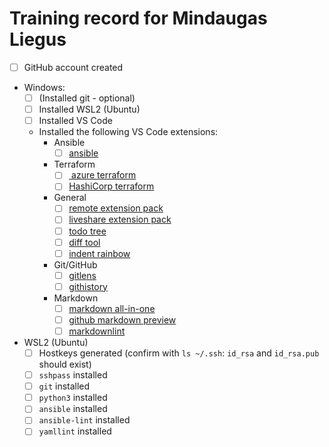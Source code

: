 # Training record for Mindaugas Liegus

- [ ] GitHub account created
- Windows:
  - [ ] (Installed git - optional)
  - [ ] Installed WSL2 (Ubuntu)
  - [ ] Installed VS Code
  - Installed the following VS Code extensions:
    - Ansible
      - [ ] [ansible](https://marketplace.visualstudio.com/items?itemName=tomaciazek.ansible)
    - Terraform
      - [ ] [ azure terraform](https://marketplace.visualstudio.com/items?itemName=ms-azuretools.vscode-azureterraform)
      - [ ] [HashiCorp terraform](https://marketplace.visualstudio.com/items?itemName=HashiCorp.terraform)
    - General
      - [ ] [remote extension pack](https://marketplace.visualstudio.com/items?itemName=ms-vscode-remote.vscode-remote-extensionpack)
      - [ ] [liveshare extension pack](https://marketplace.visualstudio.com/items?itemName=MS-vsliveshare.vsliveshare-pack)
      - [ ] [todo tree](https://marketplace.visualstudio.com/items?itemName=Gruntfuggly.todo-tree)
      - [ ] [diff tool](https://marketplace.visualstudio.com/items?itemName=jinsihou.diff-tool)
      - [ ] [indent rainbow](https://marketplace.visualstudio.com/items?itemName=oderwat.indent-rainbow)
    - Git/GitHub
      - [ ] [gitlens](https://marketplace.visualstudio.com/items?itemName=eamodio.gitlens)
      - [ ] [githistory](https://marketplace.visualstudio.com/items?itemName=donjayamanne.githistory)
    - Markdown
      - [ ] [markdown all-in-one](https://marketplace.visualstudio.com/items?itemName=yzhang.markdown-all-in-one)
      - [ ] [github markdown preview](https://marketplace.visualstudio.com/items?itemName=bierner.github-markdown-preview)
      - [ ] [markdownlint](https://marketplace.visualstudio.com/items?itemName=DavidAnson.vscode-markdownlint)
- WSL2 (Ubuntu)
  - [ ] Hostkeys generated (confirm with `ls ~/.ssh`: `id_rsa` and `id_rsa.pub` should exist)
  - [ ] `sshpass` installed
  - [ ] `git` installed
  - [ ] `python3` installed
  - [ ] `ansible` installed
  - [ ] `ansible-lint` installed
  - [ ] `yamllint` installed
